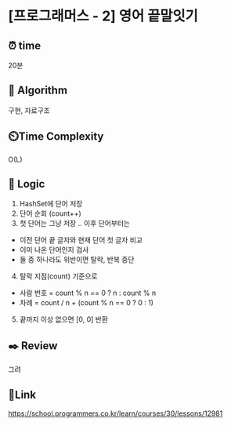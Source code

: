 # [프로그래머스 - 2] 영어 끝말잇기


## ⏰ **time**
20분

## :pushpin: **Algorithm**
구현, 자료구조

## ⏲️**Time Complexity**
O(L)

## :round_pushpin: **Logic**
1. HashSet에 단어 저장
2. 단어 순회 (count++)
3. 첫 단어는 그냥 저장 .. 이후 단어부터는
- 이전 단어 끝 글자와 현재 단어 첫 글자 비교
- 이미 나온 단어인지 검사
- 둘 중 하나라도 위반이면 탈락, 반복 중단
4. 탈락 지점(count) 기준으로
- 사람 번호 = count % n == 0 ? n : count % n
- 차례 = count / n + (count % n == 0 ? 0 : 1)
5. 끝까지 이상 없으면 [0, 0] 반환

## :black_nib: **Review** 
그려

## 📡**Link**
https://school.programmers.co.kr/learn/courses/30/lessons/12981
